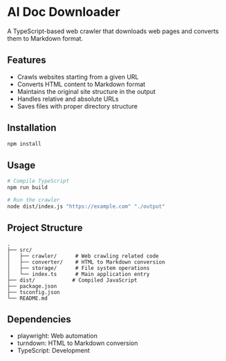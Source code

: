 # AI Doc Downloader

A TypeScript-based web crawler that downloads web pages and converts them to Markdown format.

## Features

- Crawls websites starting from a given URL
- Converts HTML content to Markdown format
- Maintains the original site structure in the output
- Handles relative and absolute URLs
- Saves files with proper directory structure

## Installation

```bash
npm install
```

## Usage

```bash
# Compile TypeScript
npm run build

# Run the crawler
node dist/index.js "https://example.com" "./output"
```

## Project Structure

```
.
├── src/
│   ├── crawler/      # Web crawling related code
│   ├── converter/    # HTML to Markdown conversion
│   ├── storage/      # File system operations
│   └── index.ts      # Main application entry
├── dist/            # Compiled JavaScript
├── package.json
├── tsconfig.json
└── README.md
```

## Dependencies

- playwright: Web automation
- turndown: HTML to Markdown conversion
- TypeScript: Development 